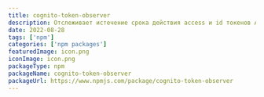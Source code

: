 ```yaml
---
title: cognito-token-observer
description: Отслеживает истечение срока действия access и id токенов Amazon Cognito. Обновляется по истечении срока действия.
date: 2022-08-28
tags: ['npm']
categories: ['npm packages']
featuredImage: icon.png
iconImage: icon.png
packageType: npm
packageName: cognito-token-observer
packageUrl: https://www.npmjs.com/package/cognito-token-observer
---
```

